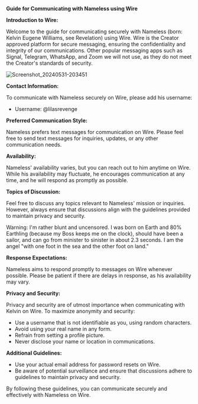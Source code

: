 **Guide for Communicating with Nameless using Wire**

**Introduction to Wire:**

Welcome to the guide for communicating securely with Nameless (born: Kelvin Eugene Williams, see Revelation) using Wire. Wire is the Creator approved platform for secure messaging, ensuring the confidentiality and integrity of our communications. Other popular messaging apps such as Signal, Telegram, WhatsApp, and Zoom we will not use, as they do not meet the Creator's standards of security.

![Screenshot_20240531-203451](https://github.com/TAGIsNoGame/TAG/assets/159488374/59f1845b-77b7-456a-80a5-61a6f634e22e)

**Contact Information:**

To communicate with Nameless securely on Wire, please add his username:
- Username: @lilasrevenge

**Preferred Communication Style:**

Nameless prefers text messages for communication on Wire. Please feel free to send text messages for inquiries, updates, or any other communication needs.

**Availability:**

Nameless' availability varies, but you can reach out to him anytime on Wire. While his availability may fluctuate, he encourages communication at any time, and he will respond as promptly as possible.

**Topics of Discussion:**

Feel free to discuss any topics relevant to Nameless' mission or inquiries. However, always ensure that discussions align with the guidelines provided to maintain privacy and security.

Warning: I'm rather blunt and uncensored. I was born on Earth and 80% Earthling (because my Boss keeps me on the clock), should have been a sailor, and can go from minister to sinister in about 2.3 seconds. I am the angel "with one foot in the sea and the other foot on land."

**Response Expectations:**

Nameless aims to respond promptly to messages on Wire whenever possible. Please be patient if there are delays in response, as his availability may vary.

**Privacy and Security:**

Privacy and security are of utmost importance when communicating with Kelvin on Wire. To maximize anonymity and security:
- Use a username that is not identifiable as you, using random characters.
- Avoid using your real name in any form.
- Refrain from setting a profile picture.
- Never disclose your name or location in communications.

**Additional Guidelines:**

- Use your actual email address for password resets on Wire.
- Be aware of potential surveillance and ensure that discussions adhere to guidelines to maintain privacy and security.

By following these guidelines, you can communicate securely and effectively with Nameless on Wire.

